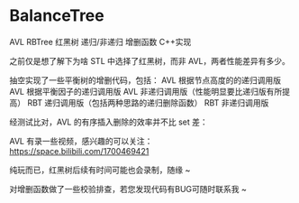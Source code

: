 # BalanceTree
AVL RBTree 红黑树 递归/非递归 增删函数 C++实现

之前仅是想了解下为啥 STL 中选择了红黑树，而非 AVL，两者性能差异有多少。

抽空实现了一些平衡树的增删代码，包括：
AVL 根据节点高度的的递归调用版
AVL 根据平衡因子的递归调用版
AVL 非递归调用版（性能明显要比递归版有所提高）
RBT 递归调用版（包括两种思路的递归删除函数）
RBT 非递归调用版

经测试比对，AVL 的有序插入删除的效率并不比 set 差：

AVL 有录一些视频，感兴趣的可以关注：
https://space.bilibili.com/1700469421

纯玩而已，红黑树后续有时间可能也会录制，随缘 ~

对增删函数做了一些校验排查，若您发现代码有BUG可随时联系我 ~
